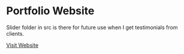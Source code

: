 # Portfolio Website

Slider folder in src is there for future use when I get testimonials from clients.

[Visit Website](https://www.jay906.netlify.app)
